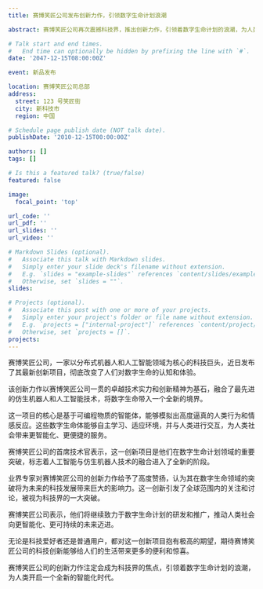```yaml
---
title: 赛博笑匠公司发布创新力作，引领数字生命计划浪潮

abstract: 赛博笑匠公司再次震撼科技界，推出创新力作，引领着数字生命计划的浪潮，为人类带来前所未有的科技体验。

# Talk start and end times.
#   End time can optionally be hidden by prefixing the line with `#`.
date: '2047-12-15T08:00:00Z'

event: 新品发布

location: 赛博笑匠公司总部
address:
  street: 123 号笑匠街
  city: 新科技市
  region: 中国

# Schedule page publish date (NOT talk date).
publishDate: '2010-12-15T00:00:00Z'

authors: []
tags: []

# Is this a featured talk? (true/false)
featured: false

image:
  focal_point: 'top'

url_code: ''
url_pdf: ''
url_slides: ''
url_video: ''

# Markdown Slides (optional).
#   Associate this talk with Markdown slides.
#   Simply enter your slide deck's filename without extension.
#   E.g. `slides = "example-slides"` references `content/slides/example-slides.md`.
#   Otherwise, set `slides = ""`.
slides:

# Projects (optional).
#   Associate this post with one or more of your projects.
#   Simply enter your project's folder or file name without extension.
#   E.g. `projects = ["internal-project"]` references `content/project/deep-learning/index.md`.
#   Otherwise, set `projects = []`.
projects:
---
```


赛博笑匠公司，一家以分布式机器人和人工智能领域为核心的科技巨头，近日发布了其最新创新项目，彻底改变了人们对数字生命的认知和体验。

该创新力作以赛博笑匠公司一贯的卓越技术实力和创新精神为基石，融合了最先进的仿生机器人和人工智能技术，将数字生命带入一个全新的境界。

这一项目的核心是基于可编程物质的智能体，能够模拟出高度逼真的人类行为和情感反应。这些数字生命体能够自主学习、适应环境，并与人类进行交互，为人类社会带来更智能化、更便捷的服务。

赛博笑匠公司的首席技术官表示，这一创新项目是他们在数字生命计划领域的重要突破，标志着人工智能与仿生机器人技术的融合进入了全新的阶段。

业界专家对赛博笑匠公司的创新力作给予了高度赞扬，认为其在数字生命领域的突破将为未来的科技发展带来巨大的影响力。这一创新引发了全球范围内的关注和讨论，被视为科技界的一大突破。

赛博笑匠公司表示，他们将继续致力于数字生命计划的研发和推广，推动人类社会向更智能化、更可持续的未来迈进。

无论是科技爱好者还是普通用户，都对这一创新项目抱有极高的期望，期待赛博笑匠公司的科技创新能够给人们的生活带来更多的便利和惊喜。

赛博笑匠公司的创新力作注定会成为科技界的焦点，引领着数字生命计划的浪潮，为人类开启一个全新的智能化时代。
